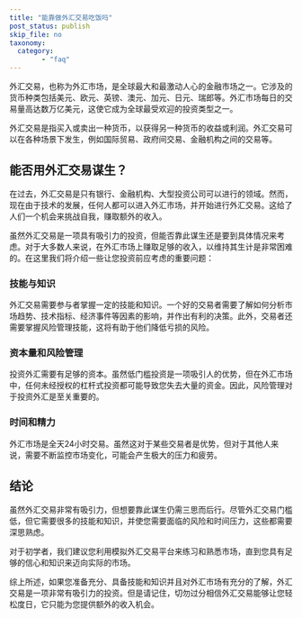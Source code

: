 ```yaml
---
title: "能靠做外汇交易吃饭吗"
post_status: publish
skip_file: no
taxonomy:
  category:
        - "faq"
---
```


外汇交易，也称为外汇市场，是全球最大和最激动人心的金融市场之一。它涉及的货币种类包括美元、欧元、英镑、澳元、加元、日元、瑞郎等。外汇市场每日的交易量高达数万亿美元，这使它成为全球最受欢迎的投资类型之一。

外汇交易是指买入或卖出一种货币，以获得另一种货币的收益或利润。外汇交易可以在各种场景下发生，例如国际贸易、政府间交易、金融机构之间的交易等。

## 能否用外汇交易谋生？

在过去，外汇交易是只有银行、金融机构、大型投资公司可以进行的领域。然而，现在由于技术的发展，任何人都可以进入外汇市场，并开始进行外汇交易。这给了人们一个机会来挑战自我，赚取额外的收入。

虽然外汇交易是一项具有吸引力的投资，但能否靠此谋生还是要到具体情况来考虑。对于大多数人来说，在外汇市场上赚取足够的收入，以维持其生计是非常困难的。在这里我们将介绍一些让您投资前应考虑的重要问题：

### 技能与知识

外汇交易需要参与者掌握一定的技能和知识。一个好的交易者需要了解如何分析市场趋势、技术指标、经济事件等因素的影响，并作出有利的决策。此外，交易者还需要掌握风险管理技能，这将有助于他们降低亏损的风险。

### 资本量和风险管理

投资外汇需要有足够的资本。虽然低门槛投资是一项吸引人的优势，但在外汇市场中，任何未经授权的杠杆式投资都可能导致您失去大量的资金。因此，风险管理对于投资外汇是至关重要的。

### 时间和精力

外汇市场是全天24小时交易。虽然这对于某些交易者是优势，但对于其他人来说，需要不断监控市场变化，可能会产生极大的压力和疲劳。

## 结论

虽然外汇交易非常有吸引力，但想要靠此谋生仍需三思而后行。尽管外汇交易门槛低，但它需要很多的技能和知识，并使您需要面临的风险和时间压力，这些都需要深思熟虑。

对于初学者，我们建议您利用模拟外汇交易平台来练习和熟悉市场，直到您具有足够的信心和知识来迈向实际的市场。

综上所述，如果您准备充分、具备技能和知识并且对外汇市场有充分的了解，外汇交易是一项非常有吸引力的投资。但是请记住，切勿过分相信外汇交易能够让您轻松度日，它只能为您提供额外的收入机会。
